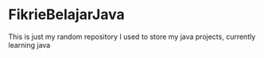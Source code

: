 # FikrieBelajarJava
This is just my random repository I used to store my java projects, currently learning java
